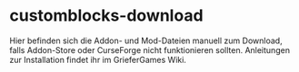 # customblocks-download

Hier befinden sich die Addon- und Mod-Dateien manuell zum Download, falls Addon-Store oder CurseForge nicht funktionieren sollten.
Anleitungen zur Installation findet ihr im GrieferGames Wiki.
